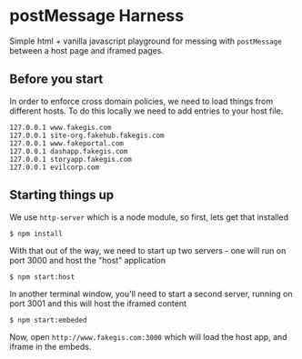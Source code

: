 # postMessage Harness 

Simple html + vanilla javascript playground for messing with `postMessage` between a host page and iframed pages.

## Before you start
In order to enforce cross domain policies, we need to load things from different hosts. To do this locally we need to add entries to your host file.

```
127.0.0.1 www.fakegis.com
127.0.0.1 site-org.fakehub.fakegis.com
127.0.0.1 www.fakeportal.com
127.0.0.1 dashapp.fakegis.com
127.0.0.1 storyapp.fakegis.com
127.0.0.1 evilcorp.com
```

## Starting things up
We use `http-server` which is a node module, so first, lets get that installed

```
$ npm install
```

With that out of the way, we need to start up two servers - one will run on port 3000 and host the "host" application

```
$ npm start:host
```

In another terminal window, you'll need to start a second server, running on port 3001 and this will host the iframed content

```
$ npm start:embeded
```

Now, open `http://www.fakegis.com:3000` which will load the host app, and iframe in the embeds.

